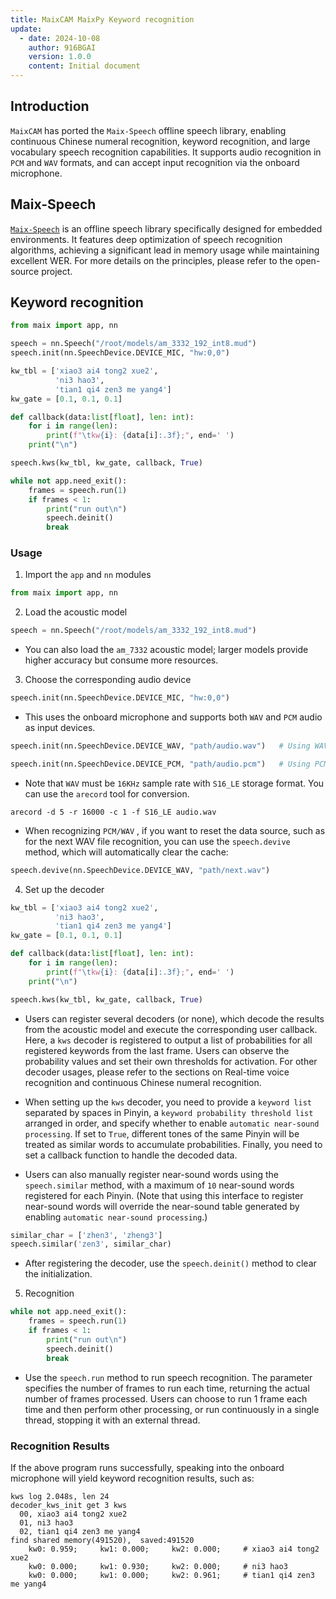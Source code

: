 ```yaml
---
title: MaixCAM MaixPy Keyword recognition
update:
  - date: 2024-10-08
    author: 916BGAI
    version: 1.0.0
    content: Initial document
---
```


## Introduction

`MaixCAM` has ported the `Maix-Speech` offline speech library, enabling continuous Chinese numeral recognition, keyword recognition, and large vocabulary speech recognition capabilities. It supports audio recognition in `PCM` and `WAV` formats, and can accept input recognition via the onboard microphone.

## Maix-Speech

[`Maix-Speech`](https://github.com/sipeed/Maix-Speech) is an offline speech library specifically designed for embedded environments. It features deep optimization of speech recognition algorithms, achieving a significant lead in memory usage while maintaining excellent WER. For more details on the principles, please refer to the open-source project.

## Keyword recognition

```python
from maix import app, nn

speech = nn.Speech("/root/models/am_3332_192_int8.mud")
speech.init(nn.SpeechDevice.DEVICE_MIC, "hw:0,0")

kw_tbl = ['xiao3 ai4 tong2 xue2',
          'ni3 hao3',
          'tian1 qi4 zen3 me yang4']
kw_gate = [0.1, 0.1, 0.1]

def callback(data:list[float], len: int):
    for i in range(len):
        print(f"\tkw{i}: {data[i]:.3f};", end=' ')
    print("\n")

speech.kws(kw_tbl, kw_gate, callback, True)

while not app.need_exit():
    frames = speech.run(1)
    if frames < 1:
        print("run out\n")
        speech.deinit()
        break
```

### Usage

1. Import the `app` and `nn` modules

```python
from maix import app, nn
```

2. Load the acoustic model

```python
speech = nn.Speech("/root/models/am_3332_192_int8.mud")
```

- You can also load the `am_7332` acoustic model; larger models provide higher accuracy but consume more resources.

3. Choose the corresponding audio device

```python
speech.init(nn.SpeechDevice.DEVICE_MIC, "hw:0,0")
```

- This uses the onboard microphone and supports both `WAV` and `PCM` audio as input devices.

```python
speech.init(nn.SpeechDevice.DEVICE_WAV, "path/audio.wav")   # Using WAV audio input
```

```python
speech.init(nn.SpeechDevice.DEVICE_PCM, "path/audio.pcm")   # Using PCM audio input
```

- Note that `WAV` must be `16KHz` sample rate with `S16_LE` storage format. You can use the `arecord` tool for conversion.

```shell
arecord -d 5 -r 16000 -c 1 -f S16_LE audio.wav
```

- When recognizing `PCM/WAV` , if you want to reset the data source, such as for the next WAV file recognition, you can use the `speech.devive` method, which will automatically clear the cache:


```python
speech.devive(nn.SpeechDevice.DEVICE_WAV, "path/next.wav")
```

4. Set up the decoder

```python
kw_tbl = ['xiao3 ai4 tong2 xue2',
          'ni3 hao3',
          'tian1 qi4 zen3 me yang4']
kw_gate = [0.1, 0.1, 0.1]

def callback(data:list[float], len: int):
    for i in range(len):
        print(f"\tkw{i}: {data[i]:.3f};", end=' ')
    print("\n")

speech.kws(kw_tbl, kw_gate, callback, True)
```
- Users can register several decoders (or none), which decode the results from the acoustic model and execute the corresponding user callback. Here, a `kws` decoder is registered to output a list of probabilities for all registered keywords from the last frame. Users can observe the probability values and set their own thresholds for activation. For other decoder usages, please refer to the sections on Real-time voice recognition and continuous Chinese numeral recognition.

- When setting up the `kws` decoder, you need to provide a `keyword list` separated by spaces in Pinyin, a `keyword probability threshold list` arranged in order, and specify whether to enable `automatic near-sound processing`. If set to `True`, different tones of the same Pinyin will be treated as similar words to accumulate probabilities. Finally, you need to set a callback function to handle the decoded data.

- Users can also manually register near-sound words using the `speech.similar` method, with a maximum of `10` near-sound words registered for each Pinyin. (Note that using this interface to register near-sound words will override the near-sound table generated by enabling `automatic near-sound processing`.)

```python
similar_char = ['zhen3', 'zheng3']
speech.similar('zen3', similar_char)
```

- After registering the decoder, use the `speech.deinit()` method to clear the initialization.

5. Recognition

```python
while not app.need_exit():
    frames = speech.run(1)
    if frames < 1:
        print("run out\n")
        speech.deinit()
        break
```

- Use the `speech.run` method to run speech recognition. The parameter specifies the number of frames to run each time, returning the actual number of frames processed. Users can choose to run 1 frame each time and then perform other processing, or run continuously in a single thread, stopping it with an external thread.

### Recognition Results

If the above program runs successfully, speaking into the onboard microphone will yield keyword recognition results, such as:

```shell
kws log 2.048s, len 24
decoder_kws_init get 3 kws
  00, xiao3 ai4 tong2 xue2
  01, ni3 hao3
  02, tian1 qi4 zen3 me yang4
find shared memory(491520),  saved:491520
    kw0: 0.959; 	kw1: 0.000; 	kw2: 0.000;     # xiao3 ai4 tong2 xue2
    kw0: 0.000; 	kw1: 0.930; 	kw2: 0.000;     # ni3 hao3
    kw0: 0.000; 	kw1: 0.000; 	kw2: 0.961;     # tian1 qi4 zen3 me yang4
```